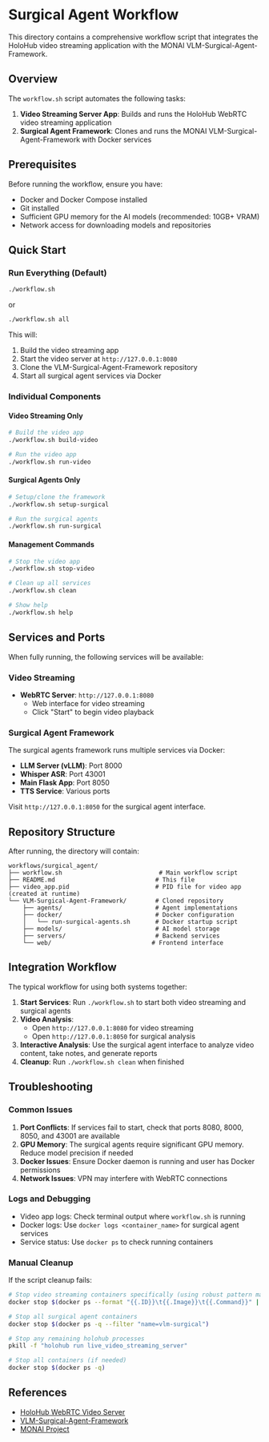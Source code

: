 # Surgical Agent Workflow

This directory contains a comprehensive workflow script that integrates the HoloHub video streaming application with the MONAI VLM-Surgical-Agent-Framework.

## Overview

The `workflow.sh` script automates the following tasks:

1. **Video Streaming Server App**: Builds and runs the HoloHub WebRTC video streaming application
2. **Surgical Agent Framework**: Clones and runs the MONAI VLM-Surgical-Agent-Framework with Docker services

## Prerequisites

Before running the workflow, ensure you have:

- Docker and Docker Compose installed
- Git installed
- Sufficient GPU memory for the AI models (recommended: 10GB+ VRAM)
- Network access for downloading models and repositories

## Quick Start

### Run Everything (Default)
```bash
./workflow.sh
```
or
```bash
./workflow.sh all
```

This will:
1. Build the video streaming app
2. Start the video server at `http://127.0.0.1:8080`
3. Clone the VLM-Surgical-Agent-Framework repository
4. Start all surgical agent services via Docker

### Individual Components

#### Video Streaming Only
```bash
# Build the video app
./workflow.sh build-video

# Run the video app
./workflow.sh run-video
```

#### Surgical Agents Only
```bash
# Setup/clone the framework
./workflow.sh setup-surgical

# Run the surgical agents
./workflow.sh run-surgical
```

#### Management Commands
```bash
# Stop the video app
./workflow.sh stop-video

# Clean up all services
./workflow.sh clean

# Show help
./workflow.sh help
```

## Services and Ports

When fully running, the following services will be available:

### Video Streaming
- **WebRTC Server**: `http://127.0.0.1:8080`
  - Web interface for video streaming
  - Click "Start" to begin video playback

### Surgical Agent Framework
The surgical agents framework runs multiple services via Docker:
- **LLM Server (vLLM)**: Port 8000
- **Whisper ASR**: Port 43001
- **Main Flask App**: Port 8050
- **TTS Service**: Various ports

Visit `http://127.0.0.1:8050` for the surgical agent interface.

## Repository Structure

After running, the directory will contain:
```
workflows/surgical_agent/
├── workflow.sh                           # Main workflow script
├── README.md                            # This file
├── video_app.pid                        # PID file for video app (created at runtime)
└── VLM-Surgical-Agent-Framework/        # Cloned repository
    ├── agents/                          # Agent implementations
    ├── docker/                          # Docker configuration
    │   └── run-surgical-agents.sh       # Docker startup script
    ├── models/                          # AI model storage
    ├── servers/                         # Backend services
    └── web/                            # Frontend interface
```

## Integration Workflow

The typical workflow for using both systems together:

1. **Start Services**: Run `./workflow.sh` to start both video streaming and surgical agents
2. **Video Analysis**:
   - Open `http://127.0.0.1:8080` for video streaming
   - Open `http://127.0.0.1:8050` for surgical analysis
3. **Interactive Analysis**: Use the surgical agent interface to analyze video content, take notes, and generate reports
4. **Cleanup**: Run `./workflow.sh clean` when finished

## Troubleshooting

### Common Issues

1. **Port Conflicts**: If services fail to start, check that ports 8080, 8000, 8050, and 43001 are available
2. **GPU Memory**: The surgical agents require significant GPU memory. Reduce model precision if needed
3. **Docker Issues**: Ensure Docker daemon is running and user has Docker permissions
4. **Network Issues**: VPN may interfere with WebRTC connections

### Logs and Debugging

- Video app logs: Check terminal output where `workflow.sh` is running
- Docker logs: Use `docker logs <container_name>` for surgical agent services
- Service status: Use `docker ps` to check running containers

### Manual Cleanup

If the script cleanup fails:
```bash
# Stop video streaming containers specifically (using robust pattern matching)
docker stop $(docker ps --format "{{.ID}}\t{{.Image}}\t{{.Command}}" | awk '$2 ~ /^holohub:/ && $3 ~ /\.\/holohub run live_video_streaming_server/ {print $1}')

# Stop all surgical agent containers
docker stop $(docker ps -q --filter "name=vlm-surgical")

# Stop any remaining holohub processes
pkill -f "holohub run live_video_streaming_server"

# Stop all containers (if needed)
docker stop $(docker ps -q)
```

## References

- [HoloHub WebRTC Video Server](../../applications/webrtc_video_server/README.md)
- [VLM-Surgical-Agent-Framework](https://github.com/Project-MONAI/VLM-Surgical-Agent-Framework/)
- [MONAI Project](https://monai.io/)
